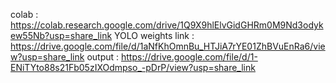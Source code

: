colab : https://colab.research.google.com/drive/1Q9X9hlElvGidGHRm0M9Nd3odykew55Nb?usp=share_link
YOLO weights link : https://drive.google.com/file/d/1aNfKhOmnBu_HTJiA7rYE01ZhBVuEnRa6/view?usp=share_link
output : https://drive.google.com/file/d/1-ENiTYto88s21Fb05zIXOdmpso_-pDrP/view?usp=share_link
